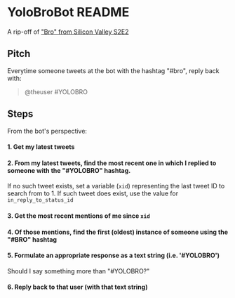 # YoloBroBot README

A rip-off of ["Bro" from Silicon Valley S2E2](http://www.businessinsider.com/silicon-valley-built-bro-app-2015-4)

## Pitch

Everytime someone tweets at the bot with the hashtag "#bro", reply back with:

> @theuser #YOLOBRO
> 


## Steps

From the bot's perspective:

#### 1. Get my latest tweets

#### 2. From my latest tweets, find the most recent one in which I replied to someone with the "#YOLOBRO" hashtag. 

If no such tweet exists, set a variable (`xid`) representing the last tweet ID to search from to 1. If such tweet does exist, use the value for `in_reply_to_status_id` 

#### 3. Get the most recent mentions of me since `xid`


#### 4. Of those mentions, find the first (oldest) instance of someone using the "#BRO" hashtag

#### 5. Formulate an appropriate response as a text string (i.e. '#YOLOBRO')

Should I say something more than "#YOLOBRO?"


#### 6. Reply back to that user (with that text string)


